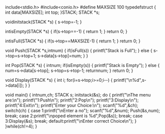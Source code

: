 include<stdio.h>
#include<conio.h>
#define MAXSIZE 100
typedefstruct
{
int data[MAXSIZE];
int top;
}STACK;
STACK *s;

voidinitstack(STACK *s)
{
s->top=-1;
}

intisEmpty(STACK *s)
{
if(s->top==-1)
 {
return 1;
 }
return 0;
}

intisFull(STACK *s)
{
if(s->top==MAXSIZE-1)
 {
return 1;
 }
return 0;
}

void Push(STACK *s,intnum)
{
if(isFull(s))
 {
printf("Stack is Full");
 }
else
 {
s->top=s->top+1;
s->data[s->top]=num;
 }
}

int Pop(STACK *s)
{
intnum;
if(isEmpty(s))
 {
printf("Stack is Empty");
 }
else
 {
num=s->data[s->top];
s->top=s->top-1;
returnnum;
 }
return 0;
}

void Display(STACK *s)
{
int i;
for(i=s->top;i>=0;i--)
 {
printf("\n%d",s->data[i]);
 }
}

void main()
{
intnum,ch;
 STACK s;
initstack(&s);
do
 {
printf("\nThe menu are:\n");
printf("1:Push\n");
printf("2:Pop\n");
printf("3:Display\n");
printf("4:Exit\n");
printf("Enter your Choice:\n");
scanf("%d",&ch);
switch(ch)
  {
case 1:printf("\nEnter a no");
	scanf("%d",&num);
	Push(&s,num);
	break;
case 2:printf("\npoped element is %d",Pop(&s));
	break;
case 3:Display(&s);
	break;
default:printf("\nEnter correct Choice\n");
  }
}while(ch!=4);
}



